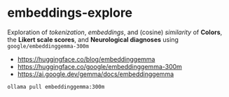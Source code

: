 # embeddings-explore
Exploration of *tokenization*, *embeddings*, and (cosine) *similarity* of **Colors**, the **Likert scale scores**, and **Neurological diagnoses** using `google/embeddinggemma-300m`

- https://huggingface.co/blog/embeddinggemma
- https://huggingface.co/google/embeddinggemma-300m
- https://ai.google.dev/gemma/docs/embeddinggemma

  
```bash
ollama pull embeddinggemma:300m
```
